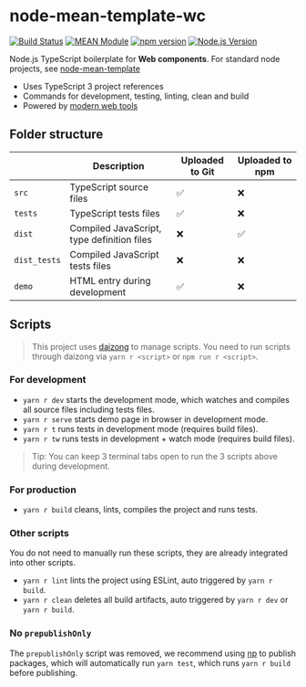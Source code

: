 # node-mean-template-wc

[![Build Status](https://github.com/mgenware/node-mean-template-wc/workflows/Build/badge.svg)](https://github.com/mgenware/node-mean-template-wc/actions)
[![MEAN Module](https://img.shields.io/badge/MEAN%20Module%20WC-TypeScript-blue.svg?style=flat-square)](https://github.com/mgenware/node-mean-template-wc)
[![npm version](https://img.shields.io/npm/v/node-mean-template-wc.svg?style=flat-square)](https://npmjs.com/package/node-mean-template-wc)
[![Node.js Version](http://img.shields.io/node/v/node-mean-template-wc.svg?style=flat-square)](https://nodejs.org/en/)

Node.js TypeScript boilerplate for **Web components**. For standard node projects, see [node-mean-template](https://github.com/mgenware/node-mean-template)

- Uses TypeScript 3 project references
- Commands for development, testing, linting, clean and build
- Powered by [modern web tools](https://github.com/modernweb-dev/web)

## Folder structure

|              | Description                                | Uploaded to Git | Uploaded to npm |
| ------------ | ------------------------------------------ | --------------- | --------------- |
| `src`        | TypeScript source files                    | ✅              | ❌              |
| `tests`      | TypeScript tests files                     | ✅              | ❌              |
| `dist`       | Compiled JavaScript, type definition files | ❌              | ✅              |
| `dist_tests` | Compiled JavaScript tests files            | ❌              | ❌              |
| `demo`       | HTML entry during development              | ✅              | ❌              |

## Scripts

> This project uses [daizong](https://github.com/mgenware/daizong) to manage scripts. You need to run scripts through daizong via `yarn r <script>` or `npm run r <script>`.

### For development

- `yarn r dev` starts the development mode, which watches and compiles all source files including tests files.
- `yarn r serve` starts demo page in browser in development mode.
- `yarn r t` runs tests in development mode (requires build files).
- `yarn r tw` runs tests in development + watch mode (requires build files).

> Tip: You can keep 3 terminal tabs open to run the 3 scripts above during development.

### For production

- `yarn r build` cleans, lints, compiles the project and runs tests.

### Other scripts

You do not need to manually run these scripts, they are already integrated into other scripts.

- `yarn r lint` lints the project using ESLint, auto triggered by `yarn r build`.
- `yarn r clean` deletes all build artifacts, auto triggered by `yarn r dev` or `yarn r build`.

### No `prepublishOnly`

The `prepublishOnly` script was removed, we recommend using [np](https://github.com/sindresorhus/np) to publish packages, which will automatically run `yarn test`, which runs `yarn r build` before publishing.
